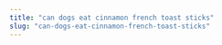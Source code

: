 ```yaml
---
title: "can dogs eat cinnamon french toast sticks"
slug: "can-dogs-eat-cinnamon-french-toast-sticks"
---
```



